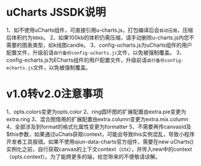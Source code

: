 # uCharts JSSDK说明
1、如不使用uCharts组件，可直接引用u-charts.js，打包编译后会`自动压缩`，压缩后体积约为`98kb`。
2、如果100kb的体积仍需压缩，请手动删除u-charts.js内您不需要的图表类型，如k线图candle。
3、config-ucharts.js为uCharts组件的用户配置文件，升级前请`自行备份config-ucharts.js`文件，以免被强制覆盖。
3、config-echarts.js为ECharts组件的用户配置文件，升级前请`自行备份config-echarts.js`文件，以免被强制覆盖。

# v1.0转v2.0注意事项
1、opts.colors变更为opts.color
2、ring圆环图的扩展配置由extra.pie变更为extra.ring
3、混合图借用的扩展配置由extra.column变更为extra.mix.column
4、全部涉及到format的格式化属性变更为formatter
5、不需要再传canvasId及$this参数，如果通过uChats获取context，可能会导致this实例混乱，导致小程序开发者工具报错。如果不使用qiun-data-charts官方组件，需要在new uCharts()实例化之前，自行获取canvas的上下文context（ctx），并传入new中的context（opts.context）。为了能跨更多的端，给您带来的不便敬请谅解。